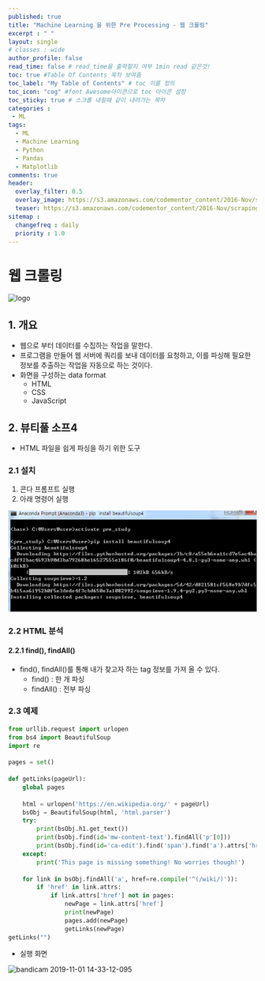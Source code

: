```yaml
---
published: true
title: "Machine Learning 을 위한 Pre Processing - 웹 크롤링"
excerpt : " "
layout: single
# classes : wide
author_profile: false
read_time: false # read_time을 출력할지 여부 1min read 같은것!
toc: true #Table Of Contents 목차 보여줌
toc_label: "My Table of Contents" # toc 이름 정의
toc_icon: "cog" #font Awesome아이콘으로 toc 아이콘 설정
toc_sticky: true # 스크롤 내릴때 같이 내려가는 목차
categories :
 - ML
tags: 
  - ML
  - Machine Learning
  - Python
  - Pandas
  - Matplotlib
comments: true
header:
  overlay_filter: 0.5
  overlay_image: https://s3.amazonaws.com/codementor_content/2016-Nov/scraping.jpg
  teaser: https://s3.amazonaws.com/codementor_content/2016-Nov/scraping.jpg
sitemap :
  changefreq : daily
  priority : 1.0
---
```


# 웹 크롤링

![logo](https://cdn.inflearn.com/wp-content/uploads/python_crawler.jpg)

## 1. 개요

- 웹으로 부터 데이터를 수집하는 작업을 말한다.
- 프로그램을 만들어 웹 서버에 쿼리를 보내 데이터를 요청하고, 이를 파싱해 필요한 정보를 추출하는 작업을 자동으로 하는 것이다.
- 화면을 구성하는 data format
  - HTML
  - CSS
  - JavaScript

## 2. 뷰티풀 소프4

- HTML 파일을 쉽게 파싱을 하기 위한 도구

### 2.1 설치

1. 콘다 프롬프트 실행
2. 아래 명령어 실행

![](/assets/images/2019-11-01-13-22-37.png)

### 2.2 HTML 분석

#### 2.2.1 find(), findAll()

- find(), findAll()를 통해 내가 찾고자 하는 tag 정보를 가져 올 수 있다.
  - find() : 한 개 파싱
  - findAll() : 전부 파싱

### 2.3 예제

~~~python
from urllib.request import urlopen
from bs4 import BeautifulSoup
import re

pages = set()

def getLinks(pageUrl):
    global pages

    html = urlopen('https://en.wikipedia.org/' + pageUrl)
    bsObj = BeautifulSoup(html, 'html.parser')
    try:
        print(bsObj.h1.get_text())
        print(bsObj.find(id='mw-content-text').findAll('p'[0]))
        print(bsObj.find(id='ca-edit').find('span').find('a').attrs['href'])
    except:
        print('This page is missing something! No worries though!')

    for link in bsObj.findAll('a', href=re.compile('^(/wiki/)')):
        if 'href' in link.attrs:
            if link.attrs['href'] not in pages:
                newPage = link.attrs['href']
                print(newPage)
                pages.add(newPage)
                getLinks(newPage)
getLinks("")
~~~

- 실행 화면

![bandicam 2019-11-01 14-33-12-095](https://user-images.githubusercontent.com/35194820/68004562-5bbe7780-fcb5-11e9-83da-b470304e9cce.gif)